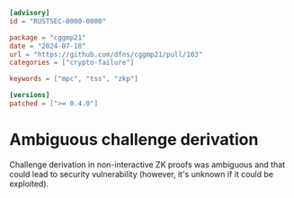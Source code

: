 ```toml
[advisory]
id = "RUSTSEC-0000-0000"

package = "cggmp21"
date = "2024-07-18"
url = "https://github.com/dfns/cggmp21/pull/103"
categories = ["crypto-failure"]

keywords = ["mpc", "tss", "zkp"]

[versions]
patched = [">= 0.4.0"]
```

# Ambiguous challenge derivation

Challenge derivation in non-interactive ZK proofs was ambiguous and that could lead
to security vulnerability (however, it's unknown if it could be exploited).
